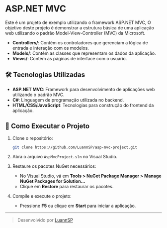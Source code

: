 # ASP.NET MVC

Este é um projeto de exemplo utilizando o framework ASP.NET MVC, O objetivo deste projeto é demonstrar a estrutura básica de uma aplicação web utilizando o padrão Model-View-Controller (MVC) da Microsoft.

- **Controllers/**: Contém os controladores que gerenciam a lógica de entrada e interação com os modelos.
- **Models/**: Contém as classes que representam os dados da aplicação.
- **Views/**: Contém as páginas de interface com o usuário.

## 🛠️ Tecnologias Utilizadas

- **ASP.NET MVC**: Framework para desenvolvimento de aplicações web utilizando o padrão MVC.
- **C#**: Linguagem de programação utilizada no backend.
- **HTML/CSS/JavaScript**: Tecnologias para construção do frontend da aplicação.

## 🚀 Como Executar o Projeto

1. Clone o repositório:

   ```bash
   git clone https://github.com/LuannSP/asp-mvc-project.git
   ```

2. Abra o arquivo `AspMvcProject.sln` no Visual Studio.

3. Restaure os pacotes NuGet necessários:

   - No Visual Studio, vá em **Tools > NuGet Package Manager > Manage NuGet Packages for Solution...**
   - Clique em **Restore** para restaurar os pacotes.

4. Compile e execute o projeto:

   - Pressione **F5** ou clique em **Start** para iniciar a aplicação.

---

> Desenvolvido por [LuannSP](https://github.com/LuannSP)
